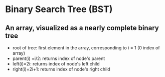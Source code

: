 # Binary Search Tree (BST)

## An array, visualized as a nearly complete binary tree 

* root of tree: first element in the array, corresponding to i = 1 (0 index of array)
* parent(i) =i/2: returns index of node's parent
* left(i)=2i: returns index of node's left child
* right(i)=2i+1: returns index of node's right child